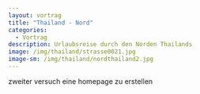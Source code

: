```yaml
---
layout: vortrag
title: "Thailand - Nord"
categories:
  - Vortrag
description: Urlaubsreise durch den Norden Thailands
image: /img/thailand/strasse0021.jpg
image-sm: /img/thailand/nordthailand2.jpg
---
```


zweiter versuch eine homepage zu erstellen
